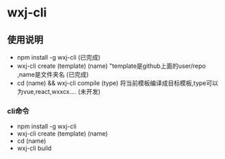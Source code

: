 # wxj-cli


## 使用说明
- npm install -g wxj-cli (已完成)
- wxj-cli create (template) (name) "template是github上面的user/repo ,name是文件夹名 (已完成)
- cd (name) && wxj-cli compile (type) 将当前模板编译成目标模板,type可以为vue,react,wxxcx.... (未开发)


### cli命令
- npm install -g wxj-cli
- wxj-cli create (template) (name)
- cd (name)
- wxj-cli build